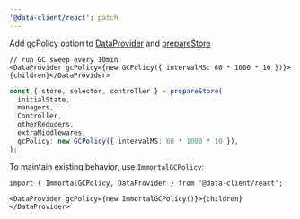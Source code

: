 ```yaml
---
'@data-client/react': patch
---
```


Add gcPolicy option to [DataProvider](https://dataclient.io/docs/api/DataProvider) and [prepareStore](https://dataclient.io/docs/guides/redux)

```tsx
// run GC sweep every 10min
<DataProvider gcPolicy={new GCPolicy({ intervalMS: 60 * 1000 * 10 })}>{children}</DataProvider>
```

```ts
const { store, selector, controller } = prepareStore(
  initialState,
  managers,
  Controller,
  otherReducers,
  extraMiddlewares,
  gcPolicy: new GCPolicy({ intervalMS: 60 * 1000 * 10 }),
);
```

To maintain existing behavior, use `ImmortalGCPolicy`:

```tsx
import { ImmortalGCPolicy, DataProvider } from '@data-client/react';

<DataProvider gcPolicy={new ImmortalGCPolicy()}>{children}</DataProvider>
```
